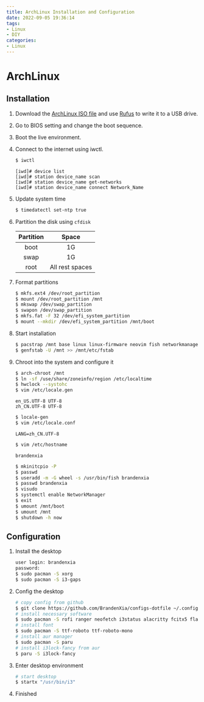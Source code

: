 ```yaml
---
title: ArchLinux Installation and Configuration
date: 2022-09-05 19:36:14
tags:
- Linux
- DIY
categories:
- Linux
---
```

# ArchLinux

## Installation

1. Download the [ArchLinux ISO file](https://archlinux.org/download/) and use [Rufus](https://rufus.ie/) to write it to a USB drive.

2. Go to BIOS setting and change the boot sequence.

3. Boot the live environment.

4. Connect to the internet using iwctl.
   ```bash
   $ iwctl
   ```

   ```iwd
   [iwd]# device list
   [iwd]# station device_name scan
   [iwd]# station device_name get-networks
   [iwd]# station device_name connect Network_Name
   ```

5. Update system time
   ```bash
   $ timedatectl set-ntp true
   ```

6. Partition the disk using `cfdisk`

   | Partition |      Space      |
      | :-------: | :-------------: |
   |   boot    |       1G        |
   |   swap    |       1G        |
   |   root    | All rest spaces |

7. Format partitions
   ```bash
   $ mkfs.ext4 /dev/root_partition
   $ mount /dev/root_partition /mnt
   $ mkswap /dev/swap_partition
   $ swapon /dev/swap_partition
   $ mkfs.fat -F 32 /dev/efi_system_partition
   $ mount --mkdir /dev/efi_system_partition /mnt/boot
   ```

8. Start installation
   ```bash
   $ pacstrap /mnt base linux linux-firmware neovim fish networkmanager man-db man-pages
   $ genfstab -U /mnt >> /mnt/etc/fstab
   ```

9. Chroot into the system and configure it
   ```bash
   $ arch-chroot /mnt
   $ ln -sf /use/share/zoneinfo/region /etc/localtime
   $ hwclock --systohc
   $ vim /etc/locale.gen
   ```

   ```vim
   en_US.UTF-8 UTF-8
   zh_CN.UTF-8 UTF-8
   ```

   ```bash
   $ locale-gen
   $ vim /etc/locale.conf
   ```

   ```vim
   LANG=zh_CN.UTF-8
   ```

   ```bash
   $ vim /etc/hostname
   ```

   ```vim
   brandenxia
   ```

   ```bash
   $ mkinitcpio -P
   $ passwd
   $ useradd -m -G wheel -s /usr/bin/fish brandenxia
   $ passwd brandenxia
   $ visudo
   $ systemctl enable NetworkManager
   $ exit
   $ umount /mnt/boot
   $ umount /mnt
   $ shutdown -h now
   ```
## Configuration

1. Install the desktop
   ```bash
   user login: brandenxia
   password:
   $ sudo pacman -S xorg
   $ sudo pacman -S i3-gaps
   ```

2. Config the desktop

    ```bash
    # copy config from github
    $ git clone https://github.com/BrandenXia/configs-dotfile ~/.config
    # install necessary software
    $ sudo pacman -S rofi ranger neofetch i3status alacritty fcitx5 flameshot pasystray nitrogen parcellite firefox
    # install font
    $ sudo pacman -S ttf-roboto ttf-roboto-mono
    # install aur manager
    $ sudo pacman -S paru
    # install i3lock-fancy from aur
    $ paru -S i3lock-fancy
    ```

3. Enter desktop environment
    ```bash
    # start desktop
    $ startx "/usr/bin/i3"
    ```

4. Finished

